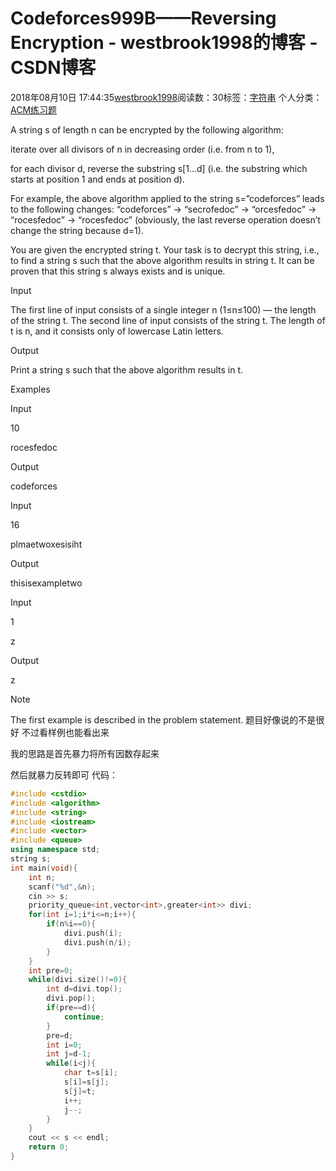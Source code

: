 # Codeforces999B——Reversing Encryption - westbrook1998的博客 - CSDN博客





2018年08月10日 17:44:35[westbrook1998](https://me.csdn.net/westbrook1998)阅读数：30标签：[字符串](https://so.csdn.net/so/search/s.do?q=字符串&t=blog)
个人分类：[ACM练习题](https://blog.csdn.net/westbrook1998/article/category/7652684)









> 
A string s of length n can be encrypted by the following algorithm: 

  iterate over all divisors of n in decreasing order (i.e. from n to 1), 

  for each divisor d, reverse the substring s[1…d] (i.e. the substring which starts at position 1 and ends at position d). 

  For example, the above algorithm applied to the string s=”codeforces” leads to the following changes: “codeforces” → “secrofedoc” → “orcesfedoc” → “rocesfedoc” → “rocesfedoc” (obviously, the last reverse operation doesn’t change the string because d=1). 

  You are given the encrypted string t. Your task is to decrypt this string, i.e., to find a string s such that the above algorithm results in string t. It can be proven that this string s always exists and is unique. 

  Input 

  The first line of input consists of a single integer n (1≤n≤100) — the length of the string t. The second line of input consists of the string t. The length of t is n, and it consists only of lowercase Latin letters. 

  Output 

  Print a string s such that the above algorithm results in t. 

  Examples 

  Input 

  10 

  rocesfedoc 

  Output 

  codeforces 

  Input 

  16 

  plmaetwoxesisiht 

  Output 

  thisisexampletwo 

  Input 

  1 

  z 

  Output 

  z 

  Note 

  The first example is described in the problem statement.
题目好像说的不是很好 不过看样例也能看出来 

我的思路是首先暴力将所有因数存起来 

然后就暴力反转即可
代码：

```cpp
#include <cstdio>
#include <algorithm>
#include <string>
#include <iostream>
#include <vector>
#include <queue>
using namespace std;
string s;
int main(void){
    int n;
    scanf("%d",&n);
    cin >> s;
    priority_queue<int,vector<int>,greater<int>> divi;
    for(int i=1;i*i<=n;i++){
        if(n%i==0){
            divi.push(i);
            divi.push(n/i);
        }
    }
    int pre=0;
    while(divi.size()!=0){
        int d=divi.top();
        divi.pop();
        if(pre==d){
            continue;
        }
        pre=d;
        int i=0;
        int j=d-1;
        while(i<j){
            char t=s[i];
            s[i]=s[j];
            s[j]=t;
            i++;
            j--;
        }
    }
    cout << s << endl;
    return 0;
}
```






